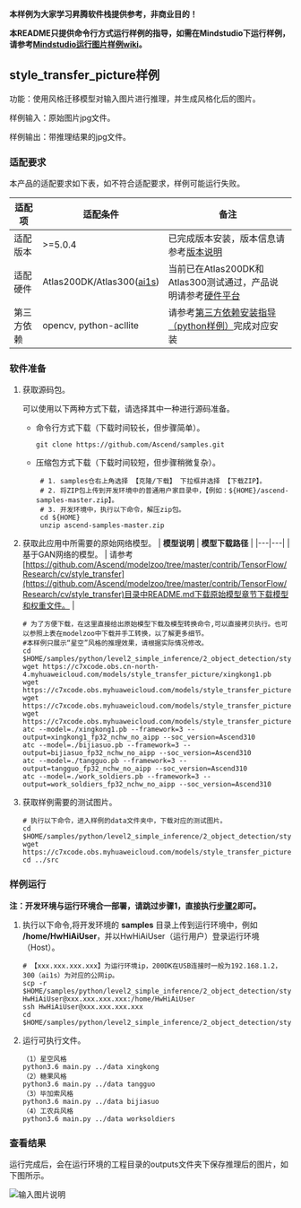 **本样例为大家学习昇腾软件栈提供参考，非商业目的！**

**本README只提供命令行方式运行样例的指导，如需在Mindstudio下运行样例，请参考[Mindstudio运行图片样例wiki](https://github.com/Ascend/samples/wikis/Mindstudio%E8%BF%90%E8%A1%8C%E5%9B%BE%E7%89%87%E6%A0%B7%E4%BE%8B?sort_id=3164874)。**

## style_transfer_picture样例

功能：使用风格迁移模型对输入图片进行推理，并生成风格化后的图片。

样例输入：原始图片jpg文件。

样例输出：带推理结果的jpg文件。

### 适配要求

本产品的适配要求如下表，如不符合适配要求，样例可能运行失败。

| 适配项     | 适配条件                                                     | 备注                                                         |
| ---------- | ------------------------------------------------------------ | ------------------------------------------------------------ |
| 适配版本   | >=5.0.4                                                    | 已完成版本安装，版本信息请参考[版本说明](https://ascend.huawei.com/zh/#/software/cann/notice) |
| 适配硬件   | Atlas200DK/Atlas300([ai1s](https://support.huaweicloud.com/productdesc-ecs/ecs_01_0047.html#ecs_01_0047__section78423209366)) | 当前已在Atlas200DK和Atlas300测试通过，产品说明请参考[硬件平台](https://ascend.huawei.com/zh/#/hardware/product) |
| 第三方依赖 | opencv, python-acllite                                     | 请参考[第三方依赖安装指导（python样例）](../../../environment)完成对应安装 |

### 软件准备

1. 获取源码包。

   可以使用以下两种方式下载，请选择其中一种进行源码准备。   

    - 命令行方式下载（下载时间较长，但步骤简单）。
      ```    
      git clone https://github.com/Ascend/samples.git
      ```
    - 压缩包方式下载（下载时间较短，但步骤稍微复杂）。   
      ``` 
       # 1. samples仓右上角选择 【克隆/下载】 下拉框并选择 【下载ZIP】。    
       # 2. 将ZIP包上传到开发环境中的普通用户家目录中，【例如：${HOME}/ascend-samples-master.zip】。     
       # 3. 开发环境中，执行以下命令，解压zip包。     
       cd ${HOME}    
       unzip ascend-samples-master.zip    
      ```

2. 获取此应用中所需要的原始网络模型。
    |  **模型说明**  |  **模型下载路径**  |
    |---|---|
    | 基于GAN网络的模型。  |  请参考[https://github.com/Ascend/modelzoo/tree/master/contrib/TensorFlow/Research/cv/style_transfer](https://github.com/Ascend/modelzoo/tree/master/contrib/TensorFlow/Research/cv/style_transfer)目录中README.md下载原始模型章节下载模型和权重文件。 |

    ```
    # 为了方便下载，在这里直接给出原始模型下载及模型转换命令,可以直接拷贝执行。也可以参照上表在modelzoo中下载并手工转换，以了解更多细节。 
    #本样例只展示“星空”风格的推理效果，请根据实际情况修改。
    cd $HOME/samples/python/level2_simple_inference/2_object_detection/style_transfer_picture/model    
    wget https://c7xcode.obs.cn-north-4.myhuaweicloud.com/models/style_transfer_picture/xingkong1.pb
    wget https://c7xcode.obs.myhuaweicloud.com/models/style_transfer_picture/tangguo.pb
    wget https://c7xcode.obs.myhuaweicloud.com/models/style_transfer_picture/bijiasuo.pb
    wget https://c7xcode.obs.myhuaweicloud.com/models/style_transfer_picture/work_soldiers.pb    
    atc --model=./xingkong1.pb --framework=3 --output=xingkong1_fp32_nchw_no_aipp --soc_version=Ascend310
    atc --model=./bijiasuo.pb --framework=3 --output=bijiasuo_fp32_nchw_no_aipp --soc_version=Ascend310
    atc --model=./tangguo.pb --framework=3 --output=tangguo_fp32_nchw_no_aipp --soc_version=Ascend310
    atc --model=./work_soldiers.pb --framework=3 --output=work_soldiers_fp32_nchw_no_aipp --soc_version=Ascend310
    ```

3. 获取样例需要的测试图片。
    ```
    # 执行以下命令，进入样例的data文件夹中，下载对应的测试图片。
    cd $HOME/samples/python/level2_simple_inference/2_object_detection/style_transfer_picture/data
    wget https://c7xcode.obs.myhuaweicloud.com/models/style_transfer_picture/data/test.jpg
    cd ../src
    ```


### 样例运行

**注：开发环境与运行环境合一部署，请跳过步骤1，直接执行[步骤2](#step_2)即可。**   

1. 执行以下命令,将开发环境的 **samples** 目录上传到运行环境中，例如 **/home/HwHiAiUser**，并以HwHiAiUser（运行用户）登录运行环境（Host）。
    ```
    # 【xxx.xxx.xxx.xxx】为运行环境ip，200DK在USB连接时一般为192.168.1.2，300（ai1s）为对应的公网ip。
    scp -r $HOME/samples/python/level2_simple_inference/2_object_detection/style_transfer HwHiAiUser@xxx.xxx.xxx.xxx:/home/HwHiAiUser
    ssh HwHiAiUser@xxx.xxx.xxx.xxx
    cd $HOME/samples/python/level2_simple_inference/2_object_detection/style_transfer/src
    ```

2. <a name="step_2"></a>运行可执行文件。
    ```
    （1）星空风格
    python3.6 main.py ../data xingkong
    （2）糖果风格
    python3.6 main.py ../data tangguo
    （3）毕加索风格
    python3.6 main.py ../data bijiasuo
    （4）工农兵风格
    python3.6 main.py ../data worksoldiers
    ```

### 查看结果

运行完成后，会在运行环境的工程目录的outputs文件夹下保存推理后的图片，如下图所示。

![输入图片说明](https://images.gitee.com/uploads/images/2021/1103/094011_426f5b30_7647177.png "image-20211102165506515.png")

